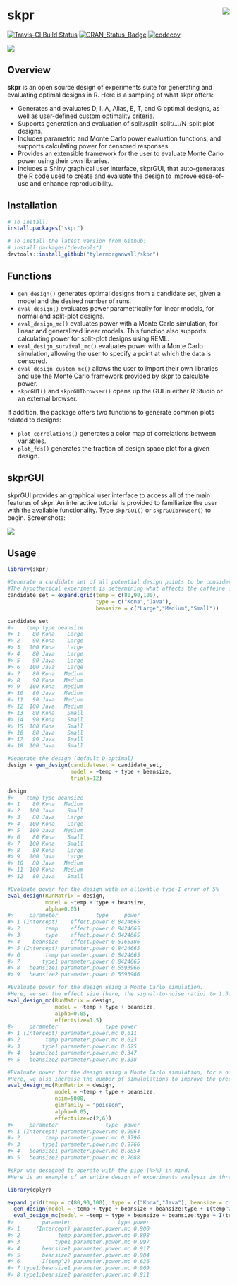 
skpr <img src="man/figures/skprlogo.png" align="right" />
=========================================================

[![Travis-CI Build Status](https://travis-ci.org/tylermorganwall/skpr.svg?branch=master)](https://travis-ci.org/tylermorganwall/skpr) [![CRAN\_Status\_Badge](http://www.r-pkg.org/badges/version-ago/skpr)](https://cran.r-project.org/package=skpr) [![codecov](https://codecov.io/gh/tylermorganwall/skpr/branch/master/graph/badge.svg)](https://codecov.io/gh/tylermorganwall/skpr)

<img src="man/figures/vidguigif.gif" ></img>

Overview
--------

**skpr** is an open source design of experiments suite for generating and evaluating optimal designs in R. Here is a sampling of what skpr offers:

-   Generates and evaluates D, I, A, Alias, E, T, and G optimal designs, as well as user-defined custom optimality criteria.
-   Supports generation and evaluation of split/split-split/.../N-split plot designs.
-   Includes parametric and Monte Carlo power evaluation functions, and supports calculating power for censored responses.
-   Provides an extensible framework for the user to evaluate Monte Carlo power using their own libraries.
-   Includes a Shiny graphical user interface, skprGUI, that auto-generates the R code used to create and evaluate the design to improve ease-of-use and enhance reproducibility.

Installation
------------

``` r
# To install:
install.packages("skpr")

# To install the latest version from Github:
# install.packages("devtools")
devtools::install_github("tylermorganwall/skpr")
```

Functions
---------

-   `gen_design()` generates optimal designs from a candidate set, given a model and the desired number of runs.
-   `eval_design()` evaluates power parametrically for linear models, for normal and split-plot designs.
-   `eval_design_mc()` evaluates power with a Monte Carlo simulation, for linear and generalized linear models. This function also supports calculating power for split-plot designs using REML.
-   `eval_design_survival_mc()` evaluates power with a Monte Carlo simulation, allowing the user to specify a point at which the data is censored.
-   `eval_design_custom_mc()` allows the user to import their own libraries and use the Monte Carlo framework provided by skpr to calculate power.
-   `skprGUI()` and `skprGUIbrowser()` opens up the GUI in either R Studio or an external browser.

If addition, the package offers two functions to generate common plots related to designs:

-   `plot_correlations()` generates a color map of correlations between variables.
-   `plot_fds()` generates the fraction of design space plot for a given design.

skprGUI
-------

skprGUI provides an graphical user interface to access all of the main features of skpr. An interactive tutorial is provided to familiarize the user with the available functionality. Type `skprGUI()` or `skprGUIbrowser()` to begin. Screenshots:

<img src="man/figures/skprGUIcomp.png" align="center"></img>

Usage
-----

``` r
library(skpr)

#Generate a candidate set of all potential design points to be considered in the experiment
#The hypothetical experiment is determining what affects the caffeine content in coffee
candidate_set = expand.grid(temp = c(80,90,100), 
                            type = c("Kona","Java"),
                            beansize = c("Large","Medium","Small"))

candidate_set
#>    temp type beansize
#> 1    80 Kona    Large
#> 2    90 Kona    Large
#> 3   100 Kona    Large
#> 4    80 Java    Large
#> 5    90 Java    Large
#> 6   100 Java    Large
#> 7    80 Kona   Medium
#> 8    90 Kona   Medium
#> 9   100 Kona   Medium
#> 10   80 Java   Medium
#> 11   90 Java   Medium
#> 12  100 Java   Medium
#> 13   80 Kona    Small
#> 14   90 Kona    Small
#> 15  100 Kona    Small
#> 16   80 Java    Small
#> 17   90 Java    Small
#> 18  100 Java    Small

#Generate the design (default D-optimal)
design = gen_design(candidateset = candidate_set, 
                    model = ~temp + type + beansize,
                    trials=12)

design
#>    temp type beansize
#> 1    80 Kona   Medium
#> 2   100 Java    Small
#> 3    80 Java    Large
#> 4   100 Kona    Large
#> 5   100 Java   Medium
#> 6    80 Kona    Small
#> 7   100 Kona    Small
#> 8    80 Kona    Large
#> 9   100 Java    Large
#> 10   80 Java   Medium
#> 11  100 Kona   Medium
#> 12   80 Java    Small

#Evaluate power for the design with an allowable type-I error of 5%
eval_design(RunMatrix = design,
            model = ~temp + type + beansize,
            alpha=0.05)
#>     parameter            type     power
#> 1 (Intercept)    effect.power 0.8424665
#> 2        temp    effect.power 0.8424665
#> 3        type    effect.power 0.8424665
#> 4    beansize    effect.power 0.5165386
#> 5 (Intercept) parameter.power 0.8424665
#> 6        temp parameter.power 0.8424665
#> 7       type1 parameter.power 0.8424665
#> 8   beansize1 parameter.power 0.5593966
#> 9   beansize2 parameter.power 0.5593966

#Evaluate power for the design using a Monte Carlo simulation. 
#Here, we set the effect size (here, the signal-to-noise ratio) to 1.5.
eval_design_mc(RunMatrix = design,
               model = ~temp + type + beansize,
               alpha=0.05,
               effectsize=1.5)
#>     parameter               type power
#> 1 (Intercept) parameter.power.mc 0.611
#> 2        temp parameter.power.mc 0.623
#> 3       type1 parameter.power.mc 0.625
#> 4   beansize1 parameter.power.mc 0.347
#> 5   beansize2 parameter.power.mc 0.338

#Evaluate power for the design using a Monte Carlo simulation, for a non-normal response. 
#Here, we also increase the number of simululations to improve the precision of the results.
eval_design_mc(RunMatrix = design,
               model = ~temp + type + beansize,
               nsim=5000,
               glmfamily = "poisson",
               alpha=0.05,
               effectsize=c(2,6))
#>     parameter               type  power
#> 1 (Intercept) parameter.power.mc 0.9964
#> 2        temp parameter.power.mc 0.9796
#> 3       type1 parameter.power.mc 0.9766
#> 4   beansize1 parameter.power.mc 0.8854
#> 5   beansize2 parameter.power.mc 0.7088

#skpr was designed to operate with the pipe (%>%) in mind. 
#Here is an example of an entire design of experiments analysis in three lines:

library(dplyr)

expand.grid(temp = c(80,90,100), type = c("Kona","Java"), beansize = c("Large","Medium","Small")) %>%
  gen_design(model = ~temp + type + beansize + beansize:type + I(temp^2), trials=24, optimality="I") %>%
  eval_design_mc(model = ~temp + type + beansize + beansize:type + I(temp^2), alpha=0.05)
#>         parameter               type power
#> 1     (Intercept) parameter.power.mc 0.900
#> 2            temp parameter.power.mc 0.898
#> 3           type1 parameter.power.mc 0.997
#> 4       beansize1 parameter.power.mc 0.917
#> 5       beansize2 parameter.power.mc 0.904
#> 6       I(temp^2) parameter.power.mc 0.636
#> 7 type1:beansize1 parameter.power.mc 0.909
#> 8 type1:beansize2 parameter.power.mc 0.911
```
